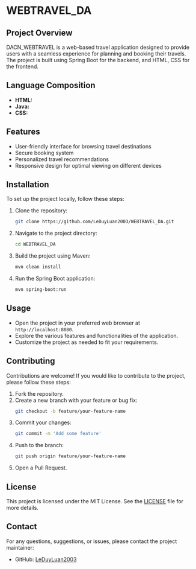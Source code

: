 # WEBTRAVEL_DA

## Project Overview

DACN_WEBTRAVEL is a web-based travel application designed to provide users with a seamless experience for planning and booking their travels. The project is built using Spring Boot for the backend, and HTML, CSS for the frontend.

## Language Composition

- **HTML:**
- **Java:**
- **CSS:**

## Features

- User-friendly interface for browsing travel destinations
- Secure booking system
- Personalized travel recommendations
- Responsive design for optimal viewing on different devices

## Installation

To set up the project locally, follow these steps:

1. Clone the repository:
   ```bash
   git clone https://github.com/LeDuyLuan2003/WEBTRAVEL_DA.git
   ```

2. Navigate to the project directory:
   ```bash
   cd WEBTRAVEL_DA
   ```

3. Build the project using Maven:
   ```bash
   mvn clean install
   ```

4. Run the Spring Boot application:
   ```bash
   mvn spring-boot:run
   ```

## Usage

- Open the project in your preferred web browser at `http://localhost:8080`.
- Explore the various features and functionalities of the application.
- Customize the project as needed to fit your requirements.

## Contributing

Contributions are welcome! If you would like to contribute to the project, please follow these steps:

1. Fork the repository.
2. Create a new branch with your feature or bug fix:
   ```bash
   git checkout -b feature/your-feature-name
   ```
3. Commit your changes:
   ```bash
   git commit -m 'Add some feature'
   ```
4. Push to the branch:
   ```bash
   git push origin feature/your-feature-name
   ```
5. Open a Pull Request.

## License

This project is licensed under the MIT License. See the [LICENSE](LICENSE) file for more details.

## Contact

For any questions, suggestions, or issues, please contact the project maintainer:

- GitHub: [LeDuyLuan2003](https://github.com/LeDuyLuan2003)
